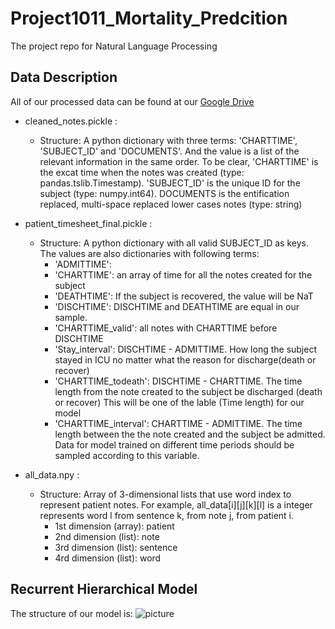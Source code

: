 # Project1011_Mortality_Predcition
The project repo for Natural Language Processing

## Data Description
All of our processed data can be found at our [Google Drive](https://drive.google.com/drive/u/1/folders/1EJVIHULMXFmasnBwDTGb-j-mA5duN7ck)
* cleaned_notes.pickle : 
   * Structure: A python dictionary with three terms: 'CHARTTIME', 'SUBJECT_ID' and 'DOCUMENTS'. And the value is a list of the relevant 
   information in the same order. To be clear, 'CHARTTIME' is the excat time when the notes was created (type: pandas.tslib.Timestamp). 
   'SUBJECT_ID' is the unique ID for the subject (type: numpy.int64). DOCUMENTS is the entification replaced, multi-space replaced lower cases 
   notes (type: string)
    
* patient_timesheet_final.pickle : 
   * Structure: A python dictionary with all valid SUBJECT_ID as keys. The values are also dictionaries with following terms: 
      * 'ADMITTIME': 
      * 'CHARTTIME': an array of time for all the notes created for the subject
      * 'DEATHTIME': If the subject is recovered, the value will be NaT
      * 'DISCHTIME': DISCHTIME and DEATHTIME are equal in our sample.
      * 'CHARTTIME_valid': all notes with CHARTTIME before DISCHTIME
      * 'Stay_interval': DISCHTIME - ADMITTIME. How long the subject stayed in ICU no matter what the reason for discharge(death or recover)
      * 'CHARTTIME_todeath': DISCHTIME - CHARTTIME. The time length from the note created to the subject be discharged (death or recover)
        This will be one of the lable (Time length) for our model
      * 'CHARTTIME_interval': CHARTTIME - ADMITTIME. The time length between the the note created and the subject be admitted. Data for model trained on different time periods should be sampled according to this variable. 
      
   

* all_data.npy :
   * Structure: Array of 3-dimensional lists that use word index to represent patient notes. For example, all_data[i][j][k][l] is a integer represents word l from sentence k, from note j, from patient i.
      * 1st dimension (array): patient
      * 2nd dimension (list): note
      * 3rd dimension (list): sentence
      * 4rd dimension (list): word

## Recurrent Hierarchical Model
The structure of our model is:
![picture](HAN.png)

